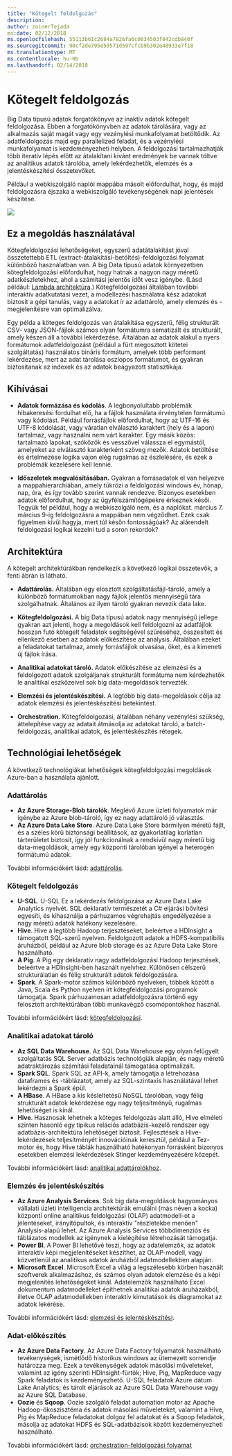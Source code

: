 ```yaml
---
title: "Kötegelt feldolgozás"
description: 
author: zoinerTejada
ms:date: 02/12/2018
ms.openlocfilehash: 55113b61c2684a7826fa6c0034503f842cdb840f
ms.sourcegitcommit: 90cf2de795e50571d597cfcb9b302e48933e7f18
ms.translationtype: MT
ms.contentlocale: hu-HU
ms.lasthandoff: 02/14/2018
---
```

# <a name="batch-processing"></a>Kötegelt feldolgozás

Big Data típusú adatok forgatókönyve az inaktív adatok kötegelt feldolgozása. Ebben a forgatókönyvben az adatok tárolására, vagy az alkalmazás saját magát vagy egy vezénylési munkafolyamat betöltődik. Az adatfeldolgozás majd egy parallelized feladat, és a vezénylési munkafolyamat is kezdeményezheti helyben. A feldolgozási tartalmazhatják több iteratív lépés előtt az átalakítani kívánt eredmények be vannak töltve az analitikus adatok tárolóba, amely lekérdezhetők, elemzés és a jelentéskészítési összetevőket.

Például a webkiszolgáló naplói mappába másolt előfordulhat, hogy, és majd feldolgozásra éjszaka a webkiszolgáló tevékenységének napi jelentések készítése.

![](./images/batch-pipeline.png)

## <a name="when-to-use-this-solution"></a>Ez a megoldás használatával

Kötegfeldolgozási lehetőségeket, egyszerű adatátalakítást jóval összetettebb ETL (extract-átalakítási-betöltés)-feldolgozási folyamat különböző használatban van. A big Data típusú adatok környezetben kötegfeldolgozási előfordulhat, hogy hatnak a nagyon nagy méretű adatkészletekhez, ahol a számítási jelentős időt vesz igénybe. (Lásd például: [Lambda architektúra](../concepts/big-data.md##lambda-architecture).) Kötegfeldolgozási általában további interaktív adatkutatási vezet, a modellezési használatra kész adatokat biztosít a gépi tanulás, vagy a adatokat ír az adattároló, amely elemzés és -megjelenítésre van optimalizálva.

Egy példa a köteges feldolgozás van átalakítása egyszerű, félig strukturált CSV- vagy JSON-fájlok számos olyan formátumra sematizált és strukturált, amely készen áll a további lekérdezése. Általában az adatok alakul a nyers formátumok adatfeldolgozást (például a fürt megosztott kötetei szolgáltatás) használatos bináris formátum, amelyek több performant lekérdezése, mert az adat tárolása oszlopos formátumot, és gyakran biztosítanak az indexek és az adatok beágyazott statisztikája.

## <a name="challenges"></a>Kihívásai

- **Adatok formázása és kódolás**. A legbonyolultabb problémák hibakeresési fordulhat elő, ha a fájlok használata érvénytelen formátumú vagy kódolást. Például forrásfájlok előfordulhat, hogy az UTF-16 és UTF-8 kódolását, vagy váratlan elválasztó karaktert (hely és a lapon) tartalmaz, vagy használni nem várt karakter. Egy másik közös: tartalmazó lapokat, szóközök és vesszővel válassza el egymástól, amelyeket az elválasztó karakterként szöveg mezők. Adatok betöltése és értelmezése logika vajon elég rugalmas az észlelésére, és ezek a problémák kezelésére kell lennie.

- **Időszeletek megvalósításában.** Gyakran a forrásadatok el van helyezve a mappahierarchiában, amely tükrözi a feldolgozási windows év, hónap, nap, óra, és így tovább szerint vannak rendezve. Bizonyos esetekben adatok előfordulhat, hogy az ügyfélszámítógépekre érkeznek késői. Tegyük fel például, hogy a webkiszolgáló nem, és a naplókat. március 7. március 9-ig feldolgozásra a mappában nem végződhet. Ezek csak figyelmen kívül hagyja, mert túl későn fontosságúak? Az alárendelt feldolgozási logikai kezelni tud a soron rekordok?

## <a name="architecture"></a>Architektúra

A kötegelt architektúrákban rendelkezik a következő logikai összetevők, a fenti ábrán is látható.

- **Adattárolás.** Általában egy elosztott szolgáltatásfájl-tároló, amely a különböző formátumokban nagy fájlok jelentős mennyiségű tára szolgálhatnak. Általános az ilyen tároló gyakran nevezik data lake. 

- **Kötegfeldolgozási.** A big Data típusú adatok nagy mennyiségű jellege gyakran azt jelenti, hogy a megoldások kell feldolgozni az adatfájlok hosszan futó kötegelt feladatok segítségével szűréséhez, összesített és ellenkező esetben az adatok előkészítése az analysis. Általában ezeket a feladatokat tartalmaz, amely forrásfájlok olvasása, őket, és a kimeneti új fájlok írása. 

- **Analitikai adatokat tároló.** Adatok előkészítése az elemzési és a feldolgozott adatok szolgáljanak strukturált formátuma nem kérdezhetők le analitikai eszközeivel sok big data-megoldások tervezték. 

- **Elemzési és jelentéskészítési.** A legtöbb big data-megoldások célja az adatok elemzési és jelentéskészítési betekintést. 

- **Orchestration.** Kötegfeldolgozási, általában néhány vezénylési szükség, áttelepítése vagy az adatait átmásolja az adatokat tároló, a batch-feldolgozás, analitikai adatok, és jelentéskészítés rétegek.

## <a name="technology-choices"></a>Technológiai lehetőségek

A következő technológiákat lehetőségek kötegfeldolgozási megoldások Azure-ban a használata ajánlott.

### <a name="data-storage"></a>Adattárolás

- **Az Azure Storage-Blob tárolók**. Meglévő Azure üzleti folyamatok már igénybe az Azure blob-tároló, így ez nagy adattároló jó választás.
- **Az Azure Data Lake Store**. Azure Data Lake Store bármilyen méretű fájlt, és a széles körű biztonsági beállítások, az gyakorlatilag korlátlan tárterületet biztosít, így jól funkcionálnak a rendkívül nagy méretű big data-megoldások, amely egy központi tárolóban igényel a heterogén formátumú adatok.

További információkért lásd: [adattárolás](../technology-choices/data-storage.md).

### <a name="batch-processing"></a>Kötegelt feldolgozás

- **U-SQL**. U-SQL Ez a lekérdezés feldolgozása az Azure Data Lake Analytics nyelvét. SQL deklaratív természetét a C# eljárási bővítési egyesíti, és kihasználja a párhuzamos végrehajtás engedélyezése a nagy méretű adatok hatékony kezelésére.
- **Hive**. Hive a legtöbb Hadoop terjesztéseket, beleértve a HDInsight a támogatott SQL-szerű nyelven. Feldolgozott adatok a HDFS-kompatibilis áruházból, például az Azure blob storage és az Azure Data Lake Store használható.
- **A Pig**. A Pig egy deklaratív nagy adatfeldolgozási Hadoop terjesztések, beleértve a HDInsight-ben használt nyelvhez. Különösen célszerű strukturálatlan és félig strukturált adatok feldolgozására.
- **Spark**. A Spark-motor számos különböző nyelveken, többek között a Java, Scala és Python nyelven írt kötegfeldolgozási programok támogatja. Spark párhuzamosan adatfeldolgozásra történő egy felosztott architektúrában több munkavégző csomópontokhoz használ.

További információkért lásd: [kötegfeldolgozási](../technology-choices/batch-processing.md).

### <a name="analytical-data-store"></a>Analitikai adatokat tároló

- **Az SQL Data Warehouse**. Az SQL Data Warehouse egy olyan felügyelt szolgáltatás SQL Server adatbázis technológiák alapján, és nagy méretű adatraktározás számítási feladatainál támogatása optimalizált.
- **Spark SQL**. Spark SQL az API-k, amely támogatja a létrehozása dataframes és -táblázatot, amely az SQL-szintaxis használatával lehet lekérdezni a Spark épül.
- **A HBase**. A HBase a kis késleltetésű NoSQL tárolóban, vagy félig strukturált adatok lekérdezése egy nagy teljesítményű, rugalmas lehetőséget is kínál.
- **Hive**. Hasznosak lehetnek a köteges feldolgozás alatt álló, Hive elméleti szinten hasonló egy tipikus relációs adatbázis-kezelő rendszer egy adatbázis-architektúra lehetőséget biztosít. Fejlesztések a Hive-lekérdezések teljesítményét innovációinak keresztül, például a Tez-motor és, hogy Hive táblák használható hatékonyan forrásként bizonyos esetekben elemzési lekérdezések Stinger kezdeményezésére közepét.

További információkért lásd: [analitikai adattárolókhoz](../technology-choices/analytical-data-stores.md).

### <a name="analytics-and-reporting"></a>Elemzés és jelentéskészítés

- **Az Azure Analysis Services**. Sok big data-megoldások hagyományos vállalati üzleti intelligencia architektúrák emulálni (más néven a kocka) központi online analitikus feldolgozási (OLAP) adatmodell-ot a jelentéseket, irányítópultok, és interaktív "részletekbe menően" Analysis-alapú lehet. Az Azure Analysis Services többdimenziós és táblázatos modellek az igénynek a kielégítése létrehozását támogatja.
- **Power BI**. A Power BI lehetővé teszi, hogy az adatelemzők, az adatok interaktív képi megjelenítéseket készíthet, az OLAP-modell, vagy közvetlenül az analitikus adatok áruházból adatmodellekben alapján.
- **Microsoft Excel**. Microsoft Excel a világ a legszélesebb körben használt szoftverek alkalmazáshoz, és számos olyan adatok elemzése és a képi megjelenítés lehetőségeket kínál. Adatelemzők használható Excel dokumentum adatmodelleket építhetnek analitikai adatok áruházakból, illetve OLAP adatmodellekben interaktív kimutatások és diagramokat az adatok lekérése.

További információkért lásd: [elemzési és jelentéskészítési](../technology-choices/analysis-visualizations-reporting.md).

### <a name="orchestration"></a>Adat-előkészítés

- **Az Azure Data Factory**. Az Azure Data Factory folyamatok használható tevékenységek, ismétlődő historikus windows az ütemezett sorrendje határozza meg. Ezek a tevékenységek adatok másolási műveleteket, valamint az igény szerinti HDInsight-fürtök; Hive, Pig, MapReduce vagy Spark feladatok is kezdeményezhető. U-SQL feladatok Azure dátum Lake Analytics; és tárolt eljárások az Azure SQL Data Warehouse vagy az Azure SQL Database.
- **Oozie** és **Sqoop**. Oozie szolgáló feladat automation motor az Apache Hadoop-ökoszisztéma és adatok másolási műveleteket, valamint a Hive, Pig és MapReduce feladatokat dolgoz fel adatokat és a Sqoop feladatok, másolja az adatokat HDFS és SQL-adatbázisok között kezdeményezheti használható.

További információkért lásd: [orchestration-feldolgozási folyamat](../technology-choices/pipeline-orchestration-data-movement.md)